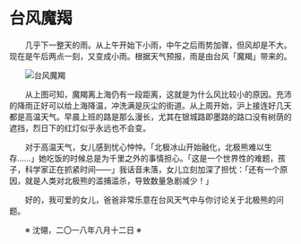 # 台风魔羯

&emsp;&emsp;几乎下一整天的雨。从上午开始下小雨，中午之后雨势加骤，但风却是不大。现在是午后两点一刻，又变成小雨。根据天气预报，雨是由台风「魔羯」带来的。

&emsp;&emsp;![台风魔羯](https://github.com/voyageplanet/plan42/blob/master/99_file/01_img/20180812-mojie.png)

&emsp;&emsp;从上图可知，魔羯离上海仍有一段距离，这就是为什么风比较小的原因。充沛的降雨正好可以给上海降温，冲洗满是灰尘的街道。从上周开始，沪上接连好几天都是高温天气。早晨上班的路是那么漫长，尤其在银城路即墨路的路口没有树荫的遮挡，烈日下的红灯似乎永远也不会变。

&emsp;&emsp;对于高温天气，女儿感到忧心忡忡。「北极冰山开始融化，北极熊难以生存……」她吃饭的时候总是为千里之外的事情担心。「这是一个世界性的难题，孩子，科学家正在抓紧时间——」我话音未落，女儿立刻加深了担忧：「还有一个原因，就是人类对北极熊的滥捕滥杀，导致数量急剧减少！」

&emsp;&emsp;好的，我可爱的女儿，爸爸非常乐意在台风天气中与你讨论关于北极熊的问题。

&emsp;&emsp;※ 沈翎，二〇一八年八月十二日 ※